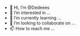 - 👋 Hi, I’m @Dedeees
- 👀 I’m interested in ...
- 🌱 I’m currently learning ...
- 💞️ I’m looking to collaborate on ...
- 📫 How to reach me ...

<!---
Dedeees/Dedeees is a ✨ special ✨ repository because its `README.md` (this file) appears on your GitHub profile.
You can click the Preview link to take a look at your changes.
--->
